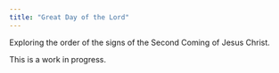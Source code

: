 ```yaml
---
title: "Great Day of the Lord"
---
```


Exploring the order of the signs of the Second Coming of Jesus Christ.

This is a work in progress.